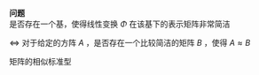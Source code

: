 **问题**  
是否存在一个基，使得线性变换 $\Phi$ 在该基下的表示矩阵非常简洁  
  
 $\Leftrightarrow$ 对于给定的方阵 $A$ ，是否存在一个比较简洁的矩阵 $B$ ，使得 $A\approx B$  
  
矩阵的相似标准型  
